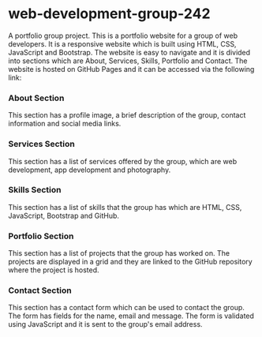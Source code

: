 # web-development-group-242
A portfolio group project.
This is a portfolio website for a group of web developers. It is a responsive website which is built using HTML, CSS, JavaScript and Bootstrap. The website is easy to navigate and it is divided into sections which are About, Services, Skills, Portfolio and Contact.
The website is hosted on GitHub Pages and it can be accessed via the following link:
### About Section 
This section has a profile image, a brief description of the group, contact information and social media links.
### Services Section
This section has a list of services offered by the group, which are web development, app development and photography.
### Skills Section
This section has a list of skills that the group has which are HTML, CSS, JavaScript, Bootstrap and GitHub.
### Portfolio Section
This section has a list of projects that the group has worked on. The projects are displayed in a grid and they are linked to the GitHub repository where the project is hosted.
### Contact Section
This section has a contact form which can be used to contact the group. The form has fields for the name, email and message. The form is validated using JavaScript and it is sent to the group's email address.

